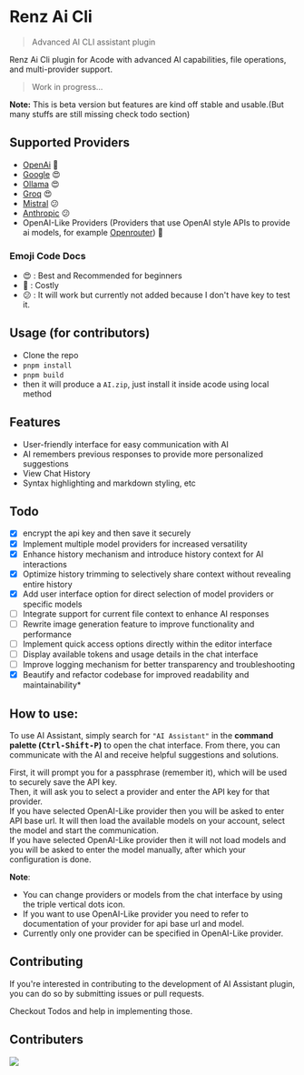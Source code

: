 Renz Ai Cli
=========
> Advanced AI CLI assistant plugin

Renz Ai Cli plugin for Acode with advanced AI capabilities, file operations, and multi-provider support.

> Work in progress...

**Note:** This is beta version but features are kind off stable and usable.(But many stuffs are still missing check todo section)

## Supported Providers 

- [OpenAi](https://platform.openai.com/account/api-keys) 🙂
- [Google](https://makersuite.google.com/app/apikey) 😍
- [Ollama](https://ollama.com/) 😍
- [Groq](https://console.groq.com/keys) 😍
- [Mistral](https://mistral.ai/) 😕
- [Anthropic](https://www.anthropic.com/api) 😕
- OpenAI-Like Providers (Providers that use OpenAI style APIs to provide ai models, for example [Openrouter](https://openrouter.ai/)) 🙂

### Emoji Code Docs

- 😍 : Best and Recommended for beginners
- 🙂 : Costly
- 😕 : It will work but currently not added because I don't have key to test it.

## Usage (for contributors)

- Clone the repo
- `pnpm install`
- `pnpm build`
- then it will produce a `AI.zip`, just install it inside acode using local method 

Features
-----------

- User-friendly interface for easy communication with AI
- AI remembers previous responses to provide more personalized suggestions
- View Chat History
- Syntax highlighting and markdown styling, etc

## Todo

- [x] encrypt the api key and then save it securely 
- [x] Implement multiple model providers for increased versatility
- [x] Enhance history mechanism and introduce history context for AI interactions
- [x] Optimize history trimming to selectively share context without revealing entire history
- [x] Add user interface option for direct selection of model providers or specific models
- [ ] Integrate support for current file context to enhance AI responses
- [ ] Rewrite image generation feature to improve functionality and performance
- [ ] Implement quick access options directly within the editor interface
- [ ] Display available tokens and usage details in the chat interface
- [ ] Improve logging mechanism for better transparency and troubleshooting
- [x] Beautify and refactor codebase for improved readability and maintainability*

How to use:
-----------

To use AI Assistant, simply search for `"AI Assistant"` in the **command palette (<kbd>Ctrl-Shift-P</kbd>)** to open the chat interface. From there, you can communicate with the AI and receive helpful suggestions and solutions. 

First, it will prompt you for a passphrase (remember it), which will be used to securely save the API key.  
Then, it will ask you to select a provider and enter the API key for that provider.  
If you have selected OpenAI-Like provider then you will be asked to enter API base url.
It will then load the available models on your account, select the model and start the communication.  
If you have selected OpenAI-Like provider then it will not load models and you will be asked to enter the model manually, after which your configuration is done.  

**Note**: 
- You can change providers or models from the chat interface by using the triple vertical dots icon.
- If you want to use OpenAI-Like provider you need to refer to documentation of your provider for api base url and model.
- Currently only one provider can be specified in OpenAI-Like provider.

Contributing
-----------

If you're interested in contributing to the development of AI Assistant plugin, you can do so by submitting issues or pull requests. 

Checkout Todos and help in implementing those.

Contributers
-----------

<a href="https://github.com/RenzMc/acode-plugin-cli/graphs/contributors">
  <img src="https://contrib.rocks/image?repo=RenzMc/acode-plugin-cli" />
</a>